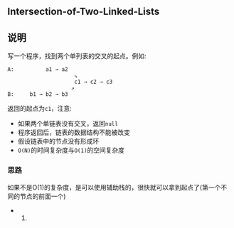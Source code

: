 ## Intersection-of-Two-Linked-Lists

## 说明
写一个程序，找到两个单列表的交叉的起点。例如:

```
A:          a1 → a2
                  	 ↘
                     c1 → c2 → c3
                   	↗            
B:     b1 → b2 → b3
```
返回的起点为`c1`，注意:

* 如果两个单链表没有交叉，返回`null`
* 程序返回后，链表的数据结构不能被改变
* 假设链表中的节点没有形成环
* `O(N)`的时间复杂度与`O(1)`的空间复杂度

### 思路
如果不是O(1)的复杂度，是可以使用辅助栈的，很快就可以拿到起点了(第一个不同的节点的前面一个)

* 1.
